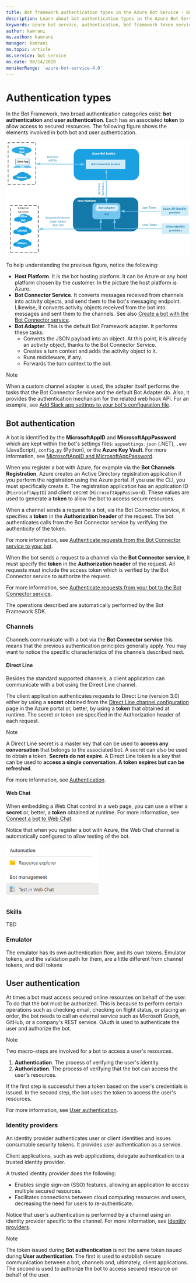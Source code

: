 ```yaml
---
title: Bot framework authentication types in the Azure Bot Service - Bot Service
description: Learn about bot authentication types in the Azure Bot Service.
keywords: azure bot service, authentication, bot framework token service
author: kamrani
ms.author: kamrani
manager: kamrani
ms.topic: article
ms.service: bot-service
ms.date: 08/14/2020
monikerRange: 'azure-bot-service-4.0'
---
```


# Authentication types

In the Bot Framework, two broad authentication categories exist: **bot authentication** and **user authentication**. Each has an associated **token** to allow access to secured resources. The following figure shows the elements involved in both bot and user authentication.

![bot framework authentication context](media/concept-bot-authentication/bot-framework-auth-context.png)

To help understanding the previous figure, notice the following:

 - **Host Platform**. It is the bot hosting platform. It can be Azure or any host platform chosen by the customer. In the picture the host platform is Azure.
 - **Bot Connector Service**. It converts messages received from channels into activity objects, and send them to the bot's messaging endpoint. Likewise, it converts activity objects received from the bot into messages and sent them to the channels. See also [Create a bot with the Bot Connector service](~/rest-api/bot-framework-rest-connector-quickstart.md).
- **Bot Adapter**. This is the default Bot Framework adapter. It performs these tasks:
    - Converts the JSON payload into an object. At this point, it is already an activity object, thanks to the Bot Connector Service.
    - Creates a turn context and adds the activity object to it.
    - Runs middleware, if any.
    - Forwards the turn context to the bot.

> [!NOTE]
> When a custom channel adapter is used, the adapter itself performs the tasks that the Bot Connector Service and the default Bot Adapter do. Also, it provides the authentication mechanism for the related web hook API. For an example,
see [Add Slack app settings to your bot's configuration file](~/bot-service-channel-connect-slack.md#add-slack-app-settings-to-your-bots-configuration-file).

## Bot authentication

A bot is identified by the **MicrosoftAppID** and **MicrosoftAppPassword** which are kept within the bot's settings files: `appsettings.json` (.NET), `.env` (JavaScript), `config.py` (Python), or the **Azure Key Vault**.
For more information, see [MicrosoftAppID and MicrosoftAppPassword](~/bot-service-manage-overview.md#microsoftappid-and-microsoftapppassword).

When you register a bot with Azure, for example via the **Bot Channels Registration**, Azure creates an Active Directory registration application if you perform the registration using the Azure portal. If you use the CLI, you must specifically create it. The registration application has an application ID (`MicrosoftAppID`) and client secret (`MicrosoftAppPassword`). These values are used to generate a **token** to allow the bot to access secure resources.

When a channel sends a request to a bot, via the Bot Connector service, it specifies a **token** in the **Authorization header** of the request. The bot authenticates calls from the Bot Connector service by verifying the authenticity of the token.

For more information, see [Authenticate requests from the Bot Connector service to your bot](~/rest-api/bot-framework-rest-connector-authentication.md#connector-to-bot).

When the bot sends a request to a channel via the **Bot Connector service**, it must specify the **token** in the **Authorization header** of the request.
All requests must include the access token which is verified by the Bot Connector service to authorize the request.

For more information, see [Authenticate requests from your bot to the Bot Connector service](~/rest-api/bot-framework-rest-connector-authentication.md#bot-to-connector).

The operations described are automatically performed by the Bot Framework SDK.

### Channels

Channels communicate with a bot via the **Bot Connector service** this means that the previous authentication principles generally apply. You may want to notice the specific characteristics of the channels described next.

#### Direct Line

Besides the standard supported channels, a client application can communicate with a bot using the Direct Line channel.

The client application authenticates requests to Direct Line (version 3.0) either by using a **secret** obtained from the [Direct Line channel configuration](~/bot-service-channel-connect-directline.md) page in the Azure portal or, better, by using a **token** that obtained at runtime. The secret or token are specified in the Authorization header of each request.

> [!NOTE]
> A Direct Line secret is a master key that can be used to **access any conversation** that belongs to the associated bot. A secret can also be used to obtain a token. **Secrets do not expire**.
> A Direct Line token is a key that can be used to **access a single conversation**. **A token expires but can be refreshed**.

For more information, see [Authentication](~/rest-api/bot-framework-rest-direct-line-3-0-authentication.md).

#### Web Chat

When embedding a Web Chat control in a web page, you can use a either a **secret** or, better, a **token** obtained at runtime.
For more information, see [Connect a bot to Web Chat](~/bot-service-channel-connect-webchat.md).

Notice that when you register a bot with Azure, the Web Chat channel is automatically configured to allow testing of the bot.

![bot web chat testing](media/concept-bot-authentication/bot-webchat-testing.PNG)


### Skills

TBD

### Emulator

The emulator has its own authentication flow, and its own tokens.  Emulator tokens, and the validation path for them, are a little different from channel tokens, and skill tokens

## User authentication

At times a bot must access secured online resources on behalf of the user. To do that the bot must be authorized. This is because to perform certain operations such as checking email, checking on flight status, or placing an order, the bot needs to call an external service such as Microsoft Graph, GitHub, or a company's REST service. OAuth is used to authenticate the user and authorize the bot.

> [!NOTE]
> Two macro-steps are involved for a bot to access a user's resources.
>
> 1. **Authentication**. The process of verifying the user's identity.
> 1. **Authorization**. The process of verifying that the bot can access the user's resources.
>
> If the first step is successful then a token based on the user's credentials is issued. In the second step, the bot uses the token to access the user's resources.

For more information, see [User authentication](bot-builder-concept-authentication.md).

### Identity providers

An identity provider authenticates user or client identities and issues consumable security tokens. It provides user authentication as a service.

Client applications, such as web applications, delegate authentication to a trusted identity provider.

A trusted identity provider does the following:

- Enables single sign-on (SSO) features, allowing an application to access multiple secured resources.
- Facilitates connections between cloud computing resources and users, decreasing the need for users to re-authenticate.

Notice that user's authentication is performed by a channel using an identity provider specific to the channel. For more information, see [Identity providers](bot-builder-concept-identity-providers.md).

> [!NOTE]
> The token issued during **Bot authentication** is not the same token issued during **User authentication**. The first is used to establish secure communication between a bot, channels and, ultimately, client applications. The second is used to authorize the bot to access secured resource on behalf of the user.

